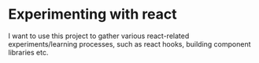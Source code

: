 # Experimenting with react
I want to use this project to gather various react-related experiments/learning processes, 
such as react hooks, building component libraries etc.